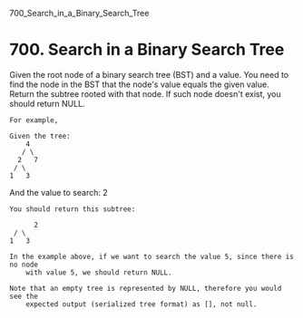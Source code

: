 700_Search_in_a_Binary_Search_Tree
# 700. Search in a Binary Search Tree

Given the root node of a binary search tree (BST) and a value. You need to find the node in
        the BST that the node's value equals the given value. Return the subtree rooted with
        that node. If such node doesn't exist, you should return NULL.

    For example, 

    Given the tree:
        4
       / \
      2   7
     / \
    1   3

And the value to search: 2

    You should return this subtree:

          2
     / \
    1   3

    In the example above, if we want to search the value 5, since there is no node
        with value 5, we should return NULL.

    Note that an empty tree is represented by NULL, therefore you would see the
        expected output (serialized tree format) as [], not null.